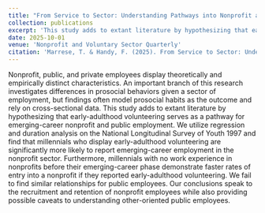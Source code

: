 ```yaml
---
title: "From Service to Sector: Understanding Pathways into Nonprofit and Public Sector Employment"
collection: publications
excerpt: 'This study adds to extant literature by hypothesizing that early-adulthood volunteering serves as a pathway for emerging-career nonprofit and public employment.'
date: 2025-10-01
venue: 'Nonprofit and Voluntary Sector Quarterly'
citation: 'Marrese, T. & Handy, F. (2025). From Service to Sector: Understanding Pathways into Nonprofit and Public Sector Employment. <i> Nonprofit and Voluntary Sector Quarterly.</i>'
---
```

Nonprofit, public, and private employees display theoretically and empirically distinct characteristics. An important branch of this research investigates differences in prosocial behaviors given a sector of employment, but findings often model prosocial habits as the outcome and rely on cross-sectional data. This study adds to extant literature by hypothesizing that early-adulthood volunteering serves as a pathway for emerging-career nonprofit and public employment. We utilize regression and duration analysis on the National Longitudinal Survey of Youth 1997 and find that millennials who display early-adulthood volunteering are significantly more likely to report emerging-career employment in the nonprofit sector. Furthermore, millennials with no work experience in nonprofits before their emerging-career phase demonstrate faster rates of entry into a nonprofit if they reported early-adulthood volunteering. We fail to find similar relationships for public employees. Our conclusions speak to the recruitment and retention of nonprofit employees while also providing possible caveats to understanding other-oriented public employees.
